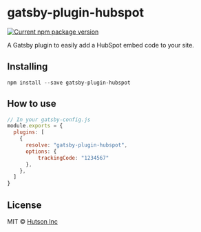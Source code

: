 # gatsby-plugin-hubspot

[![Current npm package version](https://img.shields.io/npm/v/gatsby-plugin-hubspot.svg)](https://www.npmjs.com/package/gatsby-plugin-hubspot) 

A Gatsby plugin to easily add a HubSpot embed code to your site.

## Installing

`npm install --save gatsby-plugin-hubspot`

## How to use

```js
// In your gatsby-config.js
module.exports = {
  plugins: [
    {
      resolve: "gatsby-plugin-hubspot",
      options: {
          trackingCode: "1234567"
      },
    },
  ]
}
```

## License

MIT © [Hutson Inc](https://www.hutsoninc.com)